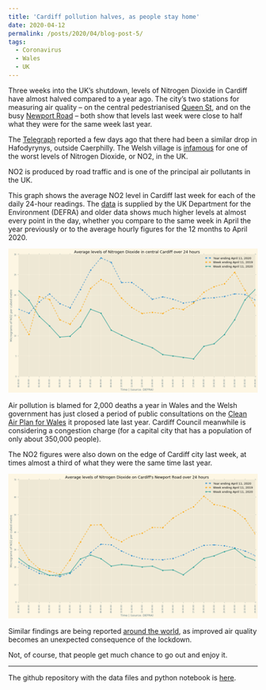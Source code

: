 ```yaml
---
title: 'Cardiff pollution halves, as people stay home'
date: 2020-04-12
permalink: /posts/2020/04/blog-post-5/
tags:
  - Coronavirus
  - Wales
  - UK
---
```



Three weeks into the UK’s shutdown, levels of Nitrogen Dioxide in Cardiff have almost halved compared to a year ago. The city’s two stations for measuring air quality – on the central pedestrianised [Queen St](https://www.google.com/maps/place/51%C2%B028'54.4%22N+3%C2%B010'34.5%22W/@51.48178,-3.17625,17z/data=!3m1!4b1!4m5!3m4!1s0x0:0x0!8m2!3d51.48178!4d-3.17625), and on the busy [Newport Road](https://www.google.com/maps/place/51%C2%B029'27.5%22N+3%C2%B009'08.3%22W/@51.49096,-3.152305,17z/data=!3m1!4b1!4m5!3m4!1s0x0:0x0!8m2!3d51.49096!4d-3.152305) – both show that levels last week were close to half what they were for the same week last year.

The [Telegraph](https://www.telegraph.co.uk/news/2020/04/10/air-pollution-drops-drastically-across-uk-annual-global-carbon/) reported a few days ago that there had been a similar drop in Hafodyrynys, outside Caerphilly. The Welsh village is [infamous](https://www.bbc.co.uk/news/uk-wales-48694087) for one of the worst levels of Nitrogen Dioxide, or NO2, in the UK.

NO2 is produced by road traffic and is one of the principal air pollutants in the UK.

This graph shows the average NO2 level in Cardiff last week for each of the daily 24-hour readings. The [data](https://uk-air.defra.gov.uk/) is supplied by the UK Department for the Environment (DEFRA) and older data shows much higher levels at almost every point in the day, whether you compare to the same week in April the year previously or to the average hourly figures for the 12 months to April 2020.

![pollution measure in central Cardiff](/images/no2_cardiff.png)

Air pollution is blamed for 2,000 deaths a year in Wales and the Welsh government has just closed a period of public consultations on the [Clean Air Plan for Wales](https://gov.wales/clean-air-plan-wales) it proposed late last year. Cardiff Council meanwhile is considering a congestion charge (for a capital city that has a population of only about 350,000 people).

The NO2 figures were also down on the edge of Cardiff city last week, at times almost a third of what they were the same time last year.

![pollution measure on the Newport Road](/images/nr_no2.png)

Similar findings are being reported [around the world](https://www.theguardian.com/environment/2020/apr/11/positively-alpine-disbelief-air-pollution-falls-lockdown-coronavirus), as improved air quality becomes an unexpected consequence of the lockdown.

Not, of course, that people get much chance to go out and enjoy it.



---
The github repository with the data files and python notebook is [here](https://github.com/aodhanlutetiae/covid).
